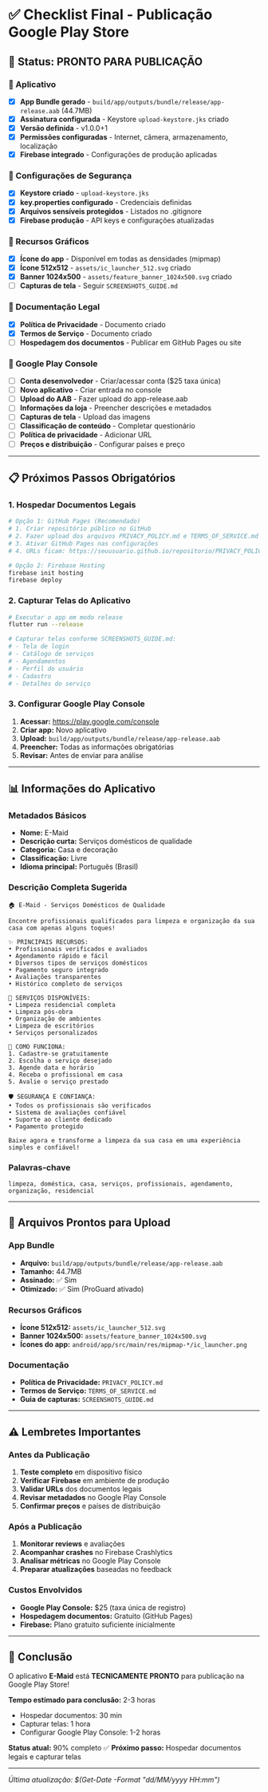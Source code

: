 # ✅ Checklist Final - Publicação Google Play Store

## 🎯 Status: PRONTO PARA PUBLICAÇÃO

### 📱 Aplicativo
- [x] **App Bundle gerado** - `build/app/outputs/bundle/release/app-release.aab` (44.7MB)
- [x] **Assinatura configurada** - Keystore `upload-keystore.jks` criado
- [x] **Versão definida** - v1.0.0+1
- [x] **Permissões configuradas** - Internet, câmera, armazenamento, localização
- [x] **Firebase integrado** - Configurações de produção aplicadas

### 🔐 Configurações de Segurança
- [x] **Keystore criado** - `upload-keystore.jks`
- [x] **key.properties configurado** - Credenciais definidas
- [x] **Arquivos sensíveis protegidos** - Listados no .gitignore
- [x] **Firebase produção** - API keys e configurações atualizadas

### 🎨 Recursos Gráficos
- [x] **Ícone do app** - Disponível em todas as densidades (mipmap)
- [x] **Ícone 512x512** - `assets/ic_launcher_512.svg` criado
- [x] **Banner 1024x500** - `assets/feature_banner_1024x500.svg` criado
- [ ] **Capturas de tela** - Seguir `SCREENSHOTS_GUIDE.md`

### 📄 Documentação Legal
- [x] **Política de Privacidade** - Documento criado
- [x] **Termos de Serviço** - Documento criado
- [ ] **Hospedagem dos documentos** - Publicar em GitHub Pages ou site

### 🏪 Google Play Console
- [ ] **Conta desenvolvedor** - Criar/acessar conta ($25 taxa única)
- [ ] **Novo aplicativo** - Criar entrada no console
- [ ] **Upload do AAB** - Fazer upload do app-release.aab
- [ ] **Informações da loja** - Preencher descrições e metadados
- [ ] **Capturas de tela** - Upload das imagens
- [ ] **Classificação de conteúdo** - Completar questionário
- [ ] **Política de privacidade** - Adicionar URL
- [ ] **Preços e distribuição** - Configurar países e preço

---

## 📋 Próximos Passos Obrigatórios

### 1. Hospedar Documentos Legais
```bash
# Opção 1: GitHub Pages (Recomendado)
# 1. Criar repositório público no GitHub
# 2. Fazer upload dos arquivos PRIVACY_POLICY.md e TERMS_OF_SERVICE.md
# 3. Ativar GitHub Pages nas configurações
# 4. URLs ficam: https://seuusuario.github.io/repositorio/PRIVACY_POLICY.html

# Opção 2: Firebase Hosting
firebase init hosting
firebase deploy
```

### 2. Capturar Telas do Aplicativo
```bash
# Executar o app em modo release
flutter run --release

# Capturar telas conforme SCREENSHOTS_GUIDE.md:
# - Tela de login
# - Catálogo de serviços
# - Agendamentos
# - Perfil do usuário
# - Cadastro
# - Detalhes do serviço
```

### 3. Configurar Google Play Console
1. **Acessar:** https://play.google.com/console
2. **Criar app:** Novo aplicativo
3. **Upload:** `build/app/outputs/bundle/release/app-release.aab`
4. **Preencher:** Todas as informações obrigatórias
5. **Revisar:** Antes de enviar para análise

---

## 📊 Informações do Aplicativo

### Metadados Básicos
- **Nome:** E-Maid
- **Descrição curta:** Serviços domésticos de qualidade
- **Categoria:** Casa e decoração
- **Classificação:** Livre
- **Idioma principal:** Português (Brasil)

### Descrição Completa Sugerida
```
🏠 E-Maid - Serviços Domésticos de Qualidade

Encontre profissionais qualificados para limpeza e organização da sua casa com apenas alguns toques!

✨ PRINCIPAIS RECURSOS:
• Profissionais verificados e avaliados
• Agendamento rápido e fácil
• Diversos tipos de serviços domésticos
• Pagamento seguro integrado
• Avaliações transparentes
• Histórico completo de serviços

🔧 SERVIÇOS DISPONÍVEIS:
• Limpeza residencial completa
• Limpeza pós-obra
• Organização de ambientes
• Limpeza de escritórios
• Serviços personalizados

📱 COMO FUNCIONA:
1. Cadastre-se gratuitamente
2. Escolha o serviço desejado
3. Agende data e horário
4. Receba o profissional em casa
5. Avalie o serviço prestado

🛡️ SEGURANÇA E CONFIANÇA:
• Todos os profissionais são verificados
• Sistema de avaliações confiável
• Suporte ao cliente dedicado
• Pagamento protegido

Baixe agora e transforme a limpeza da sua casa em uma experiência simples e confiável!
```

### Palavras-chave
```
limpeza, doméstica, casa, serviços, profissionais, agendamento, organização, residencial
```

---

## 🚀 Arquivos Prontos para Upload

### App Bundle
- **Arquivo:** `build/app/outputs/bundle/release/app-release.aab`
- **Tamanho:** 44.7MB
- **Assinado:** ✅ Sim
- **Otimizado:** ✅ Sim (ProGuard ativado)

### Recursos Gráficos
- **Ícone 512x512:** `assets/ic_launcher_512.svg`
- **Banner 1024x500:** `assets/feature_banner_1024x500.svg`
- **Ícones do app:** `android/app/src/main/res/mipmap-*/ic_launcher.png`

### Documentação
- **Política de Privacidade:** `PRIVACY_POLICY.md`
- **Termos de Serviço:** `TERMS_OF_SERVICE.md`
- **Guia de capturas:** `SCREENSHOTS_GUIDE.md`

---

## ⚠️ Lembretes Importantes

### Antes da Publicação
1. **Teste completo** em dispositivo físico
2. **Verificar Firebase** em ambiente de produção
3. **Validar URLs** dos documentos legais
4. **Revisar metadados** no Google Play Console
5. **Confirmar preços** e países de distribuição

### Após a Publicação
1. **Monitorar reviews** e avaliações
2. **Acompanhar crashes** no Firebase Crashlytics
3. **Analisar métricas** no Google Play Console
4. **Preparar atualizações** baseadas no feedback

### Custos Envolvidos
- **Google Play Console:** $25 (taxa única de registro)
- **Hospedagem documentos:** Gratuito (GitHub Pages)
- **Firebase:** Plano gratuito suficiente inicialmente

---

## 🎉 Conclusão

O aplicativo **E-Maid** está **TECNICAMENTE PRONTO** para publicação na Google Play Store!

**Tempo estimado para conclusão:** 2-3 horas
- Hospedar documentos: 30 min
- Capturar telas: 1 hora
- Configurar Google Play Console: 1-2 horas

**Status atual:** 90% completo ✅
**Próximo passo:** Hospedar documentos legais e capturar telas

---

*Última atualização: $(Get-Date -Format "dd/MM/yyyy HH:mm")*